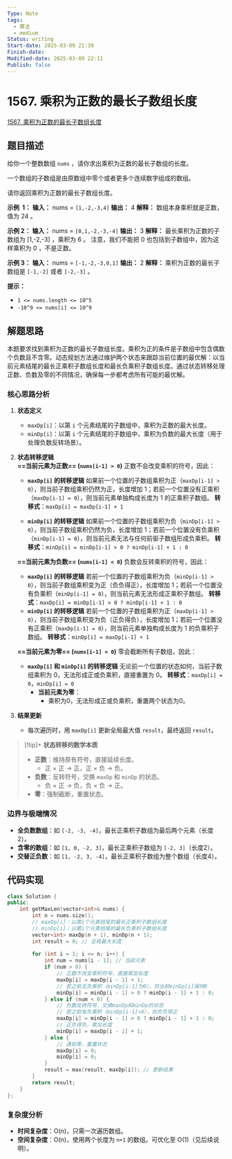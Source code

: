 ```yaml
---
Type: Note
tags:
  - 算法
  - medium
Status: writing
Start-date: 2025-03-09 21:39
Finish-date: 
Modified-date: 2025-03-09 22:11
Publish: false
---
```



# 1567. 乘积为正数的最长子数组长度
[1567. 乘积为正数的最长子数组长度](https://leetcode.cn/problems/maximum-length-of-subarray-with-positive-product/)

## 题目描述
给你一个整数数组 `nums` ，请你求出乘积为正数的最长子数组的长度。

一个数组的子数组是由原数组中零个或者更多个连续数字组成的数组。

请你返回乘积为正数的最长子数组长度。

**示例  1：**
**输入：** nums = `[1,-2,-3,4]`
**输出：** 4
**解释：** 数组本身乘积就是正数，值为 24 。

**示例 2：**
**输入：** nums = `[0,1,-2,-3,-4]`
**输出：** 3
**解释：** 最长乘积为正数的子数组为 [1,-2,-3] ，乘积为 6 。
注意，我们不能把 0 也包括到子数组中，因为这样乘积为 0 ，不是正数。

**示例 3：**
**输入：** nums = `[-1,-2,-3,0,1]`
**输出：** 2
**解释：** 乘积为正数的最长子数组是 `[-1,-2]` 或者 `[-2,-3]` 。

**提示：**
- `1 <= nums.length <= 10^5`
- `-10^9 <= nums[i] <= 10^9`

## 解题思路

本题要求找到乘积为正数的最长子数组长度。乘积为正的条件是子数组中包含偶数个负数且不含零。动态规划方法通过维护两个状态来跟踪当前位置的最优解：以当前元素结尾的最长正乘积子数组长度和最长负乘积子数组长度。通过状态转移处理正数、负数及零的不同情况，确保每一步都考虑所有可能的最优解。

### 核心思路分析

1. **状态定义**  
   - `maxDp[i]`：以第 `i` 个元素结尾的子数组中，乘积为正数的最大长度。
   - `minDp[i]`：以第 `i` 个元素结尾的子数组中，乘积为负数的最大长度（用于处理负数反转场景）。

2. **状态转移逻辑**  
   **==当前元素为正数== (`nums[i-1] > 0`)**
	正数不会改变乘积的符号，因此：
	- **`maxDp[i]` 的转移逻辑** 如果前一个位置的子数组乘积为正（`maxDp[i-1] > 0`），则当前子数组乘积仍然为正，长度增加 1；若前一个位置没有正乘积（`maxDp[i-1] = 0`），则当前元素单独构成长度为 1 的正乘积子数组。 **转移式**：`maxDp[i] = maxDp[i-1] + 1`
	    
	- **`minDp[i]` 的转移逻辑** 如果前一个位置的子数组乘积为负（`minDp[i-1] > 0`），则当前子数组乘积仍然为负，长度增加 1；若前一个位置没有负乘积（`minDp[i-1] = 0`），则当前元素无法与任何前驱子数组形成负乘积。 **转移式**：`minDp[i] = minDp[i-1] > 0 ? minDp[i-1] + 1 : 0`
 
	**==当前元素为负数== (`nums[i-1] < 0`)**
	负数会反转乘积的符号，因此：
	- **`maxDp[i]` 的转移逻辑** 若前一个位置的子数组乘积为负（`minDp[i-1] > 0`），则当前子数组乘积变为正（负负得正），长度增加 1；若前一个位置没有负乘积（`minDp[i-1] = 0`），则当前元素无法形成正乘积子数组。 **转移式**：`maxDp[i] = minDp[i-1] > 0 ? minDp[i-1] + 1 : 0`
	- **`minDp[i]` 的转移逻辑** 若前一个位置的子数组乘积为正（`maxDp[i-1] > 0`），则当前子数组乘积变为负（正负得负），长度增加 1；若前一个位置没有正乘积（`maxDp[i-1] = 0`），则当前元素单独构成长度为 1 的负乘积子数组。 **转移式**：`minDp[i] = maxDp[i-1] + 1`

	**==当前元素为零== (`nums[i-1] = 0`)**
	零会截断所有子数组，因此：
	- **`maxDp[i]` 和 `minDp[i]` 的转移逻辑** 无论前一个位置的状态如何，当前子数组乘积为 0，无法形成正或负乘积，直接重置为 0。 **转移式**：`maxDp[i] = 0`，`minDp[i] = 0`
	   - **当前元素为零**：
	     - 乘积为0，无法形成正或负乘积，重置两个状态为0。

3. **结果更新**  
   - 每次遍历时，用 `maxDp[i]` 更新全局最大值 `result`，最终返回 `result`。


> [!tip]+ **状态转移的数学本质**
> - **正数**：维持原有符号，直接延续长度。
>     - 正 × 正 → 正，正 × 负 → 负。
> - **负数**：反转符号，交换 `maxDp` 和 `minDp` 的状态。
>     - 负 × 正 → 负，负 × 负 → 正。
> - **零**：强制截断，重置状态。

### 边界与极端情况
- **全负数数组**：如 `[-2, -3, -4]`，最长正乘积子数组为最后两个元素（长度2）。
- **含零的数组**：如 `[1, 0, -2, 3]`，最长正乘积子数组为 `[-2, 3]`（长度2）。
- **交替正负数**：如 `[1, -2, 3, -4]`，最长正乘积子数组为整个数组（长度4）。


## 代码实现

```cpp
class Solution {
public:
    int getMaxLen(vector<int>& nums) {
        int n = nums.size();
        // maxDp[i]：以第i个元素结尾的最长正乘积子数组长度
        // minDp[i]：以第i个元素结尾的最长负乘积子数组长度
        vector<int> maxDp(n + 1), minDp(n + 1);
        int result = 0; // 全局最大长度
        
        for (int i = 1; i <= n; i++) {
            int num = nums[i - 1]; // 当前元素
            if (num > 0) {
                // 正数不改变乘积符号，直接累加长度
                maxDp[i] = maxDp[i - 1] + 1;
                // 若之前无负乘积（minDp[i-1]为0），则当前minDp[i]保持0
                minDp[i] = minDp[i - 1] > 0 ? minDp[i - 1] + 1 : 0;
            } else if (num < 0) {
                // 负数反转符号，交换maxDp和minDp的状态
                // 若之前有负乘积（minDp[i-1]>0），则负负得正
                maxDp[i] = minDp[i - 1] > 0 ? minDp[i - 1] + 1 : 0;
                // 正负得负，累加长度
                minDp[i] = maxDp[i - 1] + 1;
            } else {
                // 遇到零，重置状态
                maxDp[i] = 0;
                minDp[i] = 0;
            }
            result = max(result, maxDp[i]); // 更新结果
        }
        return result;
    }
};
```

### 复杂度分析
- **时间复杂度**：O(n)，只需一次遍历数组。
- **空间复杂度**：O(n)，使用两个长度为 `n+1` 的数组。可优化至 O(1)（见后续说明）。
